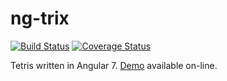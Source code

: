 # ng-trix
[![Build Status](https://travis-ci.org/johnra74/ngtrix.svg?branch=master)](https://travis-ci.org/johnra74/ngtrix) [![Coverage Status](https://coveralls.io/repos/github/johnra74/ngtrix/badge.svg)](https://coveralls.io/github/johnra74/ngtrix)

Tetris written in Angular 7. [Demo](http://ngtris.jstrgames.com) available on-line.

